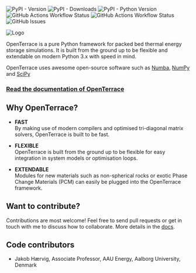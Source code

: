 ![PyPI - Version](https://img.shields.io/pypi/v/openterrace)
![PyPI - Downloads](https://img.shields.io/pypi/dm/openterrace?label=pypi%20downloads)
![PyPI - Python Version](https://img.shields.io/pypi/pyversions/openterrace) 
![GitHub Actions Workflow Status](https://img.shields.io/github/actions/workflow/status/openterrace/openterrace-python/pytest.yml?label=tests)
![GitHub Actions Workflow Status](https://img.shields.io/github/actions/workflow/status/openterrace/openterrace-python/docs.yml?label=docs)
![GitHub Issues](https://img.shields.io/github/issues/openterrace/openterrace-python?label=github%20issues)

![Logo](https://raw.githubusercontent.com/OpenTerrace/openterrace-python/main/docs/_figures/logo-openterrace.svg)

OpenTerrace is a pure Python framework for packed bed thermal energy storage simulations. It is built from the ground up to be flexible and extendable on modern Python 3.x with speed in mind.

OpenTerrace uses awesome open-source software such as
[Numba](https://numba.pydata.org), [NumPy](https://numpy.org/) and [SciPy](https://scipy.org/)

### [Read the documentation of OpenTerrace](https://openterrace.github.io/openterrace-python/)

## Why OpenTerrace?
- **FAST**  
By making use of modern compilers and optimised tri-diagonal matrix solvers, OpenTerrace is built to be fast.

- **FLEXIBLE**  
OpenTerrace is built from the ground up to be flexible for easy integration in system models or optimisation loops.

- **EXTENDABLE**  
Modules for new materials such as non-spherical rocks or exotic Phase Change Materials (PCM) can easily be plugged into the OpenTerrace framework.

## Want to contribute?
Contributions are most welcome! Feel free to send pull requests or get in touch with me to discuss how to collaborate. More details in the [docs](https://openterrace.github.io/openterrace-python/).

## Code contributors
* Jakob Hærvig, Associate Professor, AAU Energy, Aalborg University, Denmark